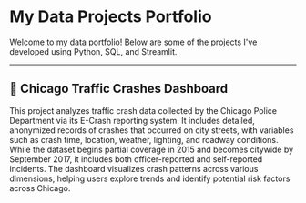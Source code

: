 # My Data Projects Portfolio

Welcome to my data portfolio! Below are some of the projects I've developed using Python, SQL, and Streamlit.

---

## 🚦 Chicago Traffic Crashes Dashboard

This project analyzes traffic crash data collected by the Chicago Police Department via its E-Crash reporting system. 
It includes detailed, anonymized records of crashes that occurred on city streets, with variables such as crash time, location, weather, lighting, and roadway conditions. 
While the dataset begins partial coverage in 2015 and becomes citywide by September 2017, it includes both officer-reported and self-reported incidents. 
The dashboard visualizes crash patterns across various dimensions, helping users explore trends and identify potential risk factors across Chicago.
